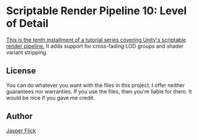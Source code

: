 # Scriptable Render Pipeline 10: Level of Detail

[This is the tenth installment of a tutorial series covering Unity's scriptable render pipeline.](https://catlikecoding.com/unity/tutorials/scriptable-render-pipeline/level-of-detail/) It adds support for cross-fading LOD groups and shader variant stripping.

## License

You can do whatever you want with the files in this project. I offer neither guarantees nor warranties. If you use the files, then you're liable for them. It would be nice if you gave me credit.

## Author

[Jasper Flick](https://catlikecoding.com/jasper-flick/)